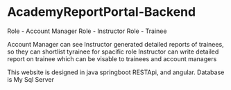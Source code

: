 # AcademyReportPortal-Backend

Role - Account Manager
Role - Instructor
Role - Trainee

Account Manager can see Instructor generated detailed reports of trainees, so they can shortlist tyrainee for spacific role
Instructor can write detailed report on trainee which can be visable to trainees and account managers

This website is designed in java springboot RESTApi, and angular.
Database is My Sql Server
